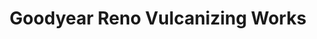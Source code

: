 ---
title: "Goodyear Reno Vulcanizing Works"
url: /reno/goodyear-reno-vulcanizing-works/
shop: Autowerkstatt
---